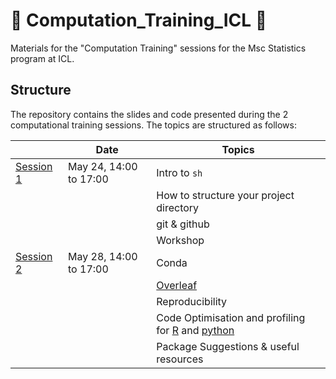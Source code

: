 # :rocket: Computation_Training_ICL :rocket:
Materials for the "Computation Training" sessions for the Msc Statistics program at ICL.

## Structure 

The repository contains the slides and code presented during the 2 computational training sessions.
The topics are structured as follows:

|                          | Date                   | Topics                                                           |
|--------------------------|------------------------|------------------------------------------------------------------|
| [Session 1](./session1/) | May 24, 14:00 to 17:00 | Intro to `sh`                                                    |
|                          |                        | How to structure your project directory                          |
|                          |                        | git & github                                                     |
|                          |                        | Workshop                                                         |
| [Session 2](./session2/) | May 28, 14:00 to 17:00 | Conda                                                            |
|                          |                        | [Overleaf](./session2/Overleaf_notes.pdf)                        |
|                          |                        | Reproducibility                                                  |
|                          |                        | Code Optimisation and profiling for [R](./making_R_fast.qmd) and [python]()         |
|                          |                        | Package Suggestions & useful resources                           |


